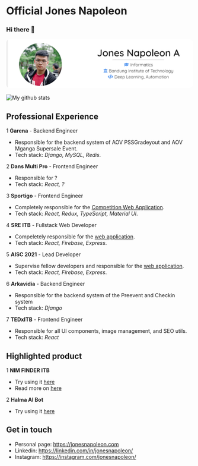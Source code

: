 # Official Jones Napoleon

### Hi there 👋

<img src="https://github.com/jonesnapoleon/jonesnapoleon/raw/master/profile.png" alt="Jones Napoleon" style="border-radius: 10px"/>

![My github stats](https://github-readme-stats.vercel.app/api?username=jonesnapoleon&show_icons=true)

## Professional Experience

1 **Garena** - Backend Engineer

- Responsible for the backend system of AOV PSSGradeyout and AOV Mganga Supersale Event.
- Tech stack: _Django, MySQL, Redis_.

2 **Dans Multi Pro** - Frontend Engineer

- Responsible for ?
- Tech stack: _React, ?_

3 **Sportigo** - Frontend Engineer

- Completely responsible for the [Competition Web Application](http://competition.sportigo.id).
- Tech stack: _React, Redux, TypeScript, Material UI_.

4 **SRE ITB** - Fullstack Web Developer

- Compeletely responsible for the [web application](https://sreitb.com).
- Tech stack: _React, Firebase, Express_.

5 **AISC 2021** - Lead Developer

- Supervise fellow developers and responsible for the [web application](https://jonesnapoleon.com).
- Tech stack: _React, Firebase, Express_.

6 **Arkavidia** - Backend Engineer

- Responsible for the backend system of the Preevent and Checkin system
- Tech stack: _Django_

7 **TEDxITB** - Frontend Engineer

- Responsible for all UI components, image management, and SEO utils.
- Tech stack: _React_

## Highlighted product

1 **NIM FINDER ITB**

- Try using it [here](https://jonesnapoleon.com/nimfinder)
- Read more on [here](https://jonesnapoleon.com/posts/nim-finder)

2 **Halma AI Bot**

- Try using it [here](https://halma.jonesnapoleon.com)

## Get in touch

- Personal page: https://jonesnapoleon.com
- Linkedin: https://linkedin.com/in/jonesnapoleon/
- Instagram: https://instagram.com/jonesnapoleon/

